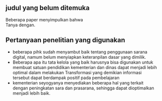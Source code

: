 ## judul yang belum ditemuka

Beberapa paper menyimpulkan bahwa  
Tanya dengan. 

## Pertanyaan penelitian yang digunakan 

- beberapa pihk sudah menyambut baik tentang penggunaan sarana digital, namum belum menyiapkan keteranpilan dasar yang dimilik. 
- Beberapa apa itu tata kelola yang baik harusnya bisa digunakan untuk membuat satuan pendidikan kementerian dan dinas dapat menjadi lebih optimal dalam melakukan Transformasi yang demikian informasi tersebut dapat berdampak positif pada pembelajaran 
- kementerian seyogyanya menyediakan beberapa hal yang terkait dengan peningkatan sara dan prasarana, sehingga dapat dioptimalkan menjadi lebih baik. 

